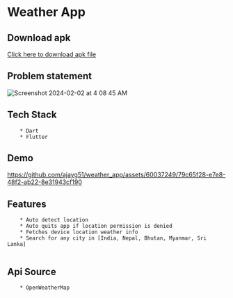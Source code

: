 # Weather App

## Download apk
<a href="https://github.com/ajayg51/weather_app/raw/main/apk/app-release.apk">Click here to download apk file</a>


## Problem statement 
![Screenshot 2024-02-02 at 4 08 45 AM](https://github.com/ajayg51/weather_app/assets/60037249/3529aee3-d997-4ef6-9d33-aca10c4375a1)


## Tech Stack
```
    * Dart
    * Flutter

```

## Demo


https://github.com/ajayg51/weather_app/assets/60037249/79c65f28-e7e8-48f2-ab22-8e31943cf190






## Features
```
    * Auto detect location
    * Auto quits app if location permission is denied
    * Fetches device location weather info
    * Search for any city in [India, Nepal, Bhutan, Myanmar, Sri Lanka]
    
```

## Api Source

```
    * OpenWeatherMap
```

